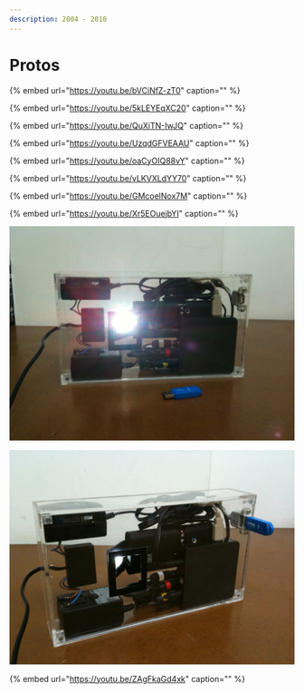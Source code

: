 ```yaml
---
description: 2004 - 2010
---
```


# Protos

{% embed url="https://youtu.be/bVCiNfZ-zT0" caption="" %}

{% embed url="https://youtu.be/5kLEYEqXC20" caption="" %}

{% embed url="https://youtu.be/QuXiTN-IwJQ" caption="" %}

{% embed url="https://youtu.be/UzqdGFVEAAU" caption="" %}

{% embed url="https://youtu.be/oaCyOIQ88vY" caption="" %}

{% embed url="https://youtu.be/vLKVXLdYY70" caption="" %}

{% embed url="https://youtu.be/GMcoelNox7M" caption="" %}

{% embed url="https://youtu.be/Xr5EOuejbYI" caption="" %}

![](../../.gitbook/assets/emotique-product-lightshape-proto-2-.jpg)

![](../../.gitbook/assets/emotique-product-lightshape-proto-1-.jpg)

{% embed url="https://youtu.be/ZAgFkaGd4xk" caption="" %}

